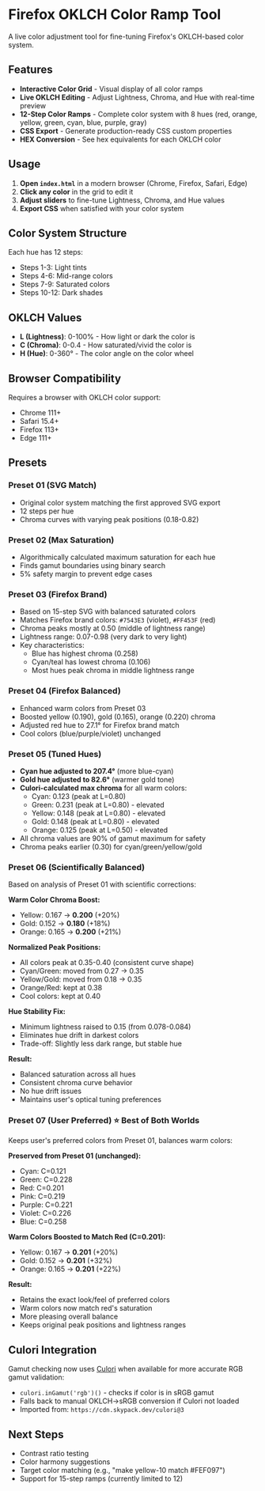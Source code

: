 # Firefox OKLCH Color Ramp Tool

A live color adjustment tool for fine-tuning Firefox's OKLCH-based color system.

## Features

- **Interactive Color Grid** - Visual display of all color ramps
- **Live OKLCH Editing** - Adjust Lightness, Chroma, and Hue with real-time preview
- **12-Step Color Ramps** - Complete color system with 8 hues (red, orange, yellow, green, cyan, blue, purple, gray)
- **CSS Export** - Generate production-ready CSS custom properties
- **HEX Conversion** - See hex equivalents for each OKLCH color

## Usage

1. **Open `index.html`** in a modern browser (Chrome, Firefox, Safari, Edge)
2. **Click any color** in the grid to edit it
3. **Adjust sliders** to fine-tune Lightness, Chroma, and Hue values
4. **Export CSS** when satisfied with your color system

## Color System Structure

Each hue has 12 steps:
- Steps 1-3: Light tints
- Steps 4-6: Mid-range colors
- Steps 7-9: Saturated colors
- Steps 10-12: Dark shades

## OKLCH Values

- **L (Lightness)**: 0-100% - How light or dark the color is
- **C (Chroma)**: 0-0.4 - How saturated/vivid the color is
- **H (Hue)**: 0-360° - The color angle on the color wheel

## Browser Compatibility

Requires a browser with OKLCH color support:
- Chrome 111+
- Safari 15.4+
- Firefox 113+
- Edge 111+

## Presets

### Preset 01 (SVG Match)
- Original color system matching the first approved SVG export
- 12 steps per hue
- Chroma curves with varying peak positions (0.18-0.82)

### Preset 02 (Max Saturation)
- Algorithmically calculated maximum saturation for each hue
- Finds gamut boundaries using binary search
- 5% safety margin to prevent edge cases

### Preset 03 (Firefox Brand)
- Based on 15-step SVG with balanced saturated colors
- Matches Firefox brand colors: `#7543E3` (violet), `#FF453F` (red)
- Chroma peaks mostly at 0.50 (middle of lightness range)
- Lightness range: 0.07-0.98 (very dark to very light)
- Key characteristics:
  - Blue has highest chroma (0.258)
  - Cyan/teal has lowest chroma (0.106)
  - Most hues peak chroma in middle lightness range

### Preset 04 (Firefox Balanced)
- Enhanced warm colors from Preset 03
- Boosted yellow (0.190), gold (0.165), orange (0.220) chroma
- Adjusted red hue to 27.1° for Firefox brand match
- Cool colors (blue/purple/violet) unchanged

### Preset 05 (Tuned Hues)
- **Cyan hue adjusted to 207.4°** (more blue-cyan)
- **Gold hue adjusted to 82.6°** (warmer gold tone)
- **Culori-calculated max chroma** for all warm colors:
  - Cyan: 0.123 (peak at L=0.80)
  - Green: 0.231 (peak at L=0.80) - elevated
  - Yellow: 0.148 (peak at L=0.80) - elevated
  - Gold: 0.148 (peak at L=0.80) - elevated
  - Orange: 0.125 (peak at L=0.50) - elevated
- All chroma values are 90% of gamut maximum for safety
- Chroma peaks earlier (0.30) for cyan/green/yellow/gold

### Preset 06 (Scientifically Balanced)
Based on analysis of Preset 01 with scientific corrections:

**Warm Color Chroma Boost:**
- Yellow: 0.167 → **0.200** (+20%)
- Gold: 0.152 → **0.180** (+18%)
- Orange: 0.165 → **0.200** (+21%)

**Normalized Peak Positions:**
- All colors peak at 0.35-0.40 (consistent curve shape)
- Cyan/Green: moved from 0.27 → 0.35
- Yellow/Gold: moved from 0.18 → 0.35
- Orange/Red: kept at 0.38
- Cool colors: kept at 0.40

**Hue Stability Fix:**
- Minimum lightness raised to 0.15 (from 0.078-0.084)
- Eliminates hue drift in darkest colors
- Trade-off: Slightly less dark range, but stable hue

**Result:**
- Balanced saturation across all hues
- Consistent chroma curve behavior
- No hue drift issues
- Maintains user's optical tuning preferences

### Preset 07 (User Preferred) ⭐ Best of Both Worlds
Keeps user's preferred colors from Preset 01, balances warm colors:

**Preserved from Preset 01 (unchanged):**
- Cyan: C=0.121
- Green: C=0.228
- Red: C=0.201
- Pink: C=0.219
- Purple: C=0.221
- Violet: C=0.226
- Blue: C=0.258

**Warm Colors Boosted to Match Red (C=0.201):**
- Yellow: 0.167 → **0.201** (+20%)
- Gold: 0.152 → **0.201** (+32%)
- Orange: 0.165 → **0.201** (+22%)

**Result:**
- Retains the exact look/feel of preferred colors
- Warm colors now match red's saturation
- More pleasing overall balance
- Keeps original peak positions and lightness ranges

## Culori Integration

Gamut checking now uses [Culori](https://culorijs.org/) when available for more accurate RGB gamut validation:
- `culori.inGamut('rgb')()` - checks if color is in sRGB gamut
- Falls back to manual OKLCH→sRGB conversion if Culori not loaded
- Imported from: `https://cdn.skypack.dev/culori@3`

## Next Steps

- Contrast ratio testing
- Color harmony suggestions
- Target color matching (e.g., "make yellow-10 match #FEF097")
- Support for 15-step ramps (currently limited to 12)
